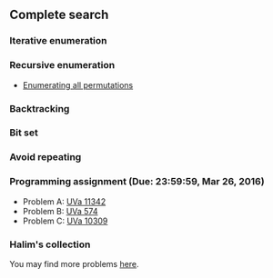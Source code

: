 ## Complete search

### Iterative enumeration

### Recursive enumeration

+   [Enumerating all permutations](perm.c)

### Backtracking

### Bit set

### Avoid repeating

### Programming assignment (Due: 23:59:59, Mar 26, 2016)

+   Problem A: [UVa 11342](https://uva.onlinejudge.org/index.php?option=com_onlinejudge&Itemid=8&page=show_problem&problem=2317)
+   Problem B: [UVa 574](https://uva.onlinejudge.org/index.php?option=com_onlinejudge&Itemid=8&category=646&page=show_problem&problem=515)
+   Problem C: [UVa 10309](https://uva.onlinejudge.org/index.php?option=com_onlinejudge&Itemid=8&category=15&page=show_problem&problem=1250)

### Halim's collection

You may find more problems [here](https://uva.onlinejudge.org/index.php?option=com_onlinejudge&Itemid=8&category=639).